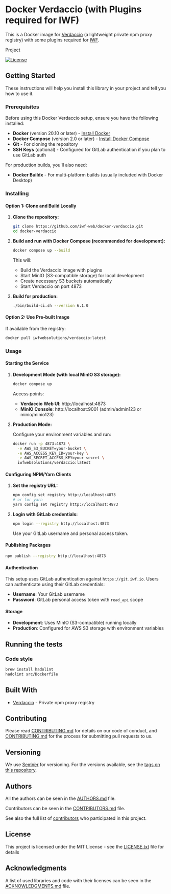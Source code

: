 # Docker Verdaccio (with Plugins required for IWF)

This is a Docker image for [Verdaccio](https://verdaccio.org/) (a lightweight private npm proxy registry) with some plugins required for [IWF](https://iwf.ch).

Project

[![License](https://img.shields.io/github/license/iwf-web/docker-verdaccio)][license]

## Getting Started

These instructions will help you install this library in your project and tell you how to use it.

### Prerequisites

Before using this Docker Verdaccio setup, ensure you have the following installed:

- **Docker** (version 20.10 or later) - [Install Docker](https://docs.docker.com/get-docker/)
- **Docker Compose** (version 2.0 or later) - [Install Docker Compose](https://docs.docker.com/compose/install/)
- **Git** - For cloning the repository
- **SSH Keys** (optional) - Configured for GitLab authentication if you plan to use GitLab auth

For production builds, you'll also need:
- **Docker Buildx** - For multi-platform builds (usually included with Docker Desktop)

### Installing

#### Option 1: Clone and Build Locally

1. **Clone the repository:**
   ```bash
   git clone https://github.com/iwf-web/docker-verdaccio.git
   cd docker-verdaccio
   ```

2. **Build and run with Docker Compose (recommended for development):**
   ```bash
   docker compose up --build
   ```
   This will:
   - Build the Verdaccio image with plugins
   - Start MinIO (S3-compatible storage) for local development
   - Create necessary S3 buckets automatically
   - Start Verdaccio on port 4873

3. **Build for production:**
   ```bash
   ./bin/build-ci.sh --version 6.1.0
   ```

#### Option 2: Use Pre-built Image

If available from the registry:
```bash
docker pull iwfwebsolutions/verdaccio:latest
```

### Usage

#### Starting the Service

1. **Development Mode (with local MinIO S3 storage):**

   ```bash
   docker compose up
   ```

   Access points:
   - **Verdaccio Web UI**: http://localhost:4873
   - **MinIO Console**: http://localhost:9001 (admin/admin123 or minio/minio123)

2. **Production Mode:**

   Configure your environment variables and run:
   ```bash
   docker run -p 4873:4873 \
     -e AWS_S3_BUCKET=your-bucket \
     -e AWS_ACCESS_KEY_ID=your-key \
     -e AWS_SECRET_ACCESS_KEY=your-secret \
     iwfwebsolutions/verdaccio:latest
   ```

#### Configuring NPM/Yarn Clients

1. **Set the registry URL:**

   ```bash
   npm config set registry http://localhost:4873
   # or for yarn
   yarn config set registry http://localhost:4873
   ```

2. **Login with GitLab credentials:**

   ```bash
   npm login --registry http://localhost:4873
   ```

   Use your GitLab username and personal access token.

#### Publishing Packages

```bash
npm publish --registry http://localhost:4873
```

#### Authentication

This setup uses GitLab authentication against `https://git.iwf.io`. Users can authenticate using their GitLab credentials:

- **Username**: Your GitLab username
- **Password**: GitLab personal access token with `read_api` scope

#### Storage

- **Development**: Uses MinIO (S3-compatible) running locally
- **Production**: Configured for AWS S3 storage with environment variables

## Running the tests

### Code style

```bash
brew install hadolint
hadolint src/Dockerfile
```

## Built With

- [Verdaccio](https://verdaccio.org/) - Private npm proxy registry

## Contributing

Please read [CONTRIBUTING.md](CONTRIBUTING.md) for details on our code of conduct, and [CONTRIBUTING.md](CONTRIBUTING.md) for the process for submitting pull requests to us.

## Versioning

We use [SemVer](http://semver.org/) for versioning. For the versions available, see the [tags on this repository][gh-tags].

## Authors

All the authors can be seen in the [AUTHORS.md](AUTHORS.md) file.

Contributors can be seen in the [CONTRIBUTORS.md](CONTRIBUTORS.md) file.

See also the full list of [contributors][gh-contributors] who participated in this project.

## License

This project is licensed under the MIT License - see the [LICENSE.txt](LICENSE.txt) file for details

## Acknowledgments

A list of used libraries and code with their licenses can be seen in the [ACKNOWLEDGMENTS.md](ACKNOWLEDGMENTS.md) file.

[license]: https://github.com/iwf-web/docker-verdaccio/blob/main/LICENSE.txt
[gh-tags]: https://github.com/iwf-web/docker-verdaccio/tags
[gh-contributors]: https://github.com/iwf-web/docker-verdaccio/contributors
